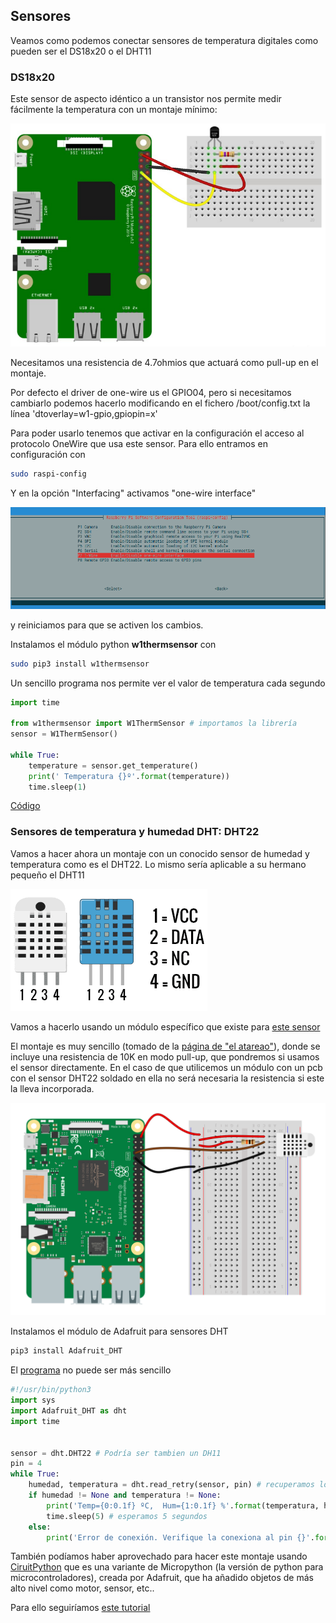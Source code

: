 ## Sensores

Veamos como podemos conectar sensores de temperatura digitales como pueden ser el DS18x20 o el DHT11

### DS18x20

Este sensor de aspecto idéntico a un transistor nos permite medir fácilmente la temperatura con un montaje mínimo:

![Montaje DS18x20](./images/oneWireDS18x20.png)

Necesitamos una resistencia de 4.7ohmios que actuará como pull-up en el montaje.

Por defecto el driver de one-wire us el GPIO04, pero si necesitamos cambiarlo podemos hacerlo modificando en el fichero /boot/config.txt la línea 'dtoverlay=w1-gpio,gpiopin=x'

Para poder usarlo tenemos que activar en la configuración el acceso al protocolo OneWire que usa este sensor. Para ello entramos en configuración con 

```sh
sudo raspi-config
```
Y en la opción "Interfacing" activamos "one-wire interface"

![one-wire config](./images/one-wire_config.png)

y reiniciamos para que se activen los cambios.

Instalamos el módulo python **w1thermsensor** con 

```sh
sudo pip3 install w1thermsensor
```
Un sencillo programa nos permite ver el valor de temperatura cada segundo

```python
import time

from w1thermsensor import W1ThermSensor # importamos la librería
sensor = W1ThermSensor()

while True:
    temperature = sensor.get_temperature()
    print(' Temperatura {}º'.format(temperature))
    time.sleep(1) 
```

[Código](https://github.com/javacasm/RaspberryOnline2ed/blob/master/codigo/test_ds18x20.py)

### Sensores de temperatura y humedad DHT: DHT22

Vamos a hacer ahora un montaje con un conocido sensor de humedad y temperatura como es el DHT22. Lo mismo sería aplicable a su hermano pequeño el DHT11

![DHT11 y DHT22](./images/DHT11_DHT22.png)

Vamos a hacerlo usando un módulo específico que existe para [este sensor](https://github.com/adafruit/Adafruit_Python_DHT) 

El montaje es muy sencillo (tomado de la [página de "el atareao"](https://www.atareao.es/podcast/temperatura-con-la-raspberry/)), donde se incluye una resistencia de 10K en modo pull-up, que pondremos si usamos el sensor directamente. En el caso de que utilicemos un módulo con un pcb con el sensor DHT22 soldado en ella no será necesaria la resistencia si este la lleva incorporada.

![Montaje DHT22](./images/montajeDHT22.png)

Instalamos el módulo de Adafruit para sensores DHT

```sh
pip3 install Adafruit_DHT
```

El [programa](https://github.com/javacasm/RaspberryOnline2ed/blob/master/codigo/test_dht22.py) no puede ser más sencillo

```python
#!/usr/bin/python3
import sys
import Adafruit_DHT as dht
import time


sensor = dht.DHT22 # Podría ser tambien un DH11
pin = 4
while True:
    humedad, temperatura = dht.read_retry(sensor, pin) # recuperamos los valores del sensor
    if humedad != None and temperatura != None:
        print('Temp={0:0.1f} ºC,  Hum={1:0.1f} %'.format(temperatura, humedad))
        time.sleep(5) # esperamos 5 segundos
    else:
        print('Error de conexión. Verifique la conexiona al pin {}'.format(pin))
```


También podíamos haber aprovechado para hacer este montaje usando [CiruitPython](https://learn.adafruit.com/circuitpython-on-raspberrypi-linux/overview) que es una variante de Micropython (la versión de python para microcontroladores), creada por Adafruit, que ha añadido objetos de más alto nivel como motor, sensor, etc.. 

Para ello seguiríamos [este tutorial](https://learn.adafruit.com/dht-humidity-sensing-on-raspberry-pi-with-gdocs-logging/python-setup)

